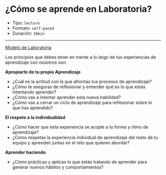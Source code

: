 # ¿Cómo se aprende en Laboratoria?

* Tipo: `lectura`
* Formato: `self-paced`
* Duración: `10min`

***

[Modelo de Laboratoria](https://vimeo.com/412540970)

Los principios que debes tener en mente a lo largo de tus experiencias de aprendizaje con nosotros son:

**Apropiarte de tu propio Aprendizaje**
- ¿Cuál es la actitud con la que afrontas tus procesos de aprendizaje?
- ¿Cómo te aseguras de reflexionar y entender qué es lo que estás intentando
aprender?
- ¿Cómo vas a intentar aprender esta nueva habilidad?
- ¿Cómo vas a cerrar un ciclo de aprendizaje para reflexionar sobre lo que has
aprendido?

**El respeto a la individualidad**
- ¿Cómo hacer que esta experiencia se acople a tu forma y ritmo de aprendizaje?
- ¿Cómo respetas la experiencia individual de aprendizaje del resto de tu equipo
y aprenden juntas en el reto que quieren abordar?

**Aprender haciendo**
- ¿Cómo prácticas y aplicas lo que estás tratando de aprender para generar nuevos hábitos y comportamientos?
